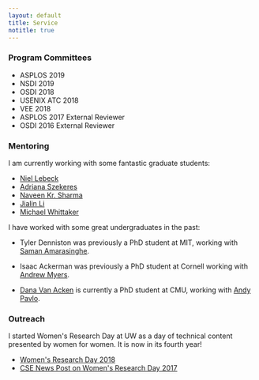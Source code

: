 ```yaml
---
layout: default
title: Service
notitle: true
---
```


### Program Committees

* ASPLOS 2019
* NSDI 2019
* OSDI 2018
* USENIX ATC 2018
* VEE 2018
* ASPLOS 2017 External Reviewer
* OSDI 2016 External Reviewer



### Mentoring
I am currently working with some fantastic graduate students:

* [Niel Lebeck](https://homes.cs.washington.edu/~nl35/)
* [Adriana Szekeres](https://homes.cs.washington.edu/~aaasz/)
* [Naveen Kr. Sharma](https://homes.cs.washington.edu/~naveenks/)
* [Jialin Li](https://homes.cs.washington.edu/~lijl/)
* [Michael Whittaker](https://mwhittaker.github.io/)

I have worked with some great undergraduates in the past:

* Tyler Denniston was previously a PhD student at MIT, working with
  [Saman Amarasinghe](http://people.csail.mit.edu/saman/).

* Isaac Ackerman was previously a PhD student at Cornell working with
  [Andrew Myers](http://www.cs.cornell.edu/andru/).

* [Dana Van Acken](http://www.cs.cmu.edu/~dvanaken/index.html) is
  currently a PhD student at CMU, working with [Andy
  Pavlo](http://www.cs.cmu.edu/~pavlo/).


### Outreach
I started Women's Research Day at UW as a day of technical content
presented by women for women. It is now in its fourth year!

* [Women's Research Day
  2018](https://www.facebook.com/events/2085124848383890/)
* [CSE News Post on Women's Research Day 2017](https://news.cs.washington.edu/2017/04/01/allen-schools-2017-womens-research-day/)
